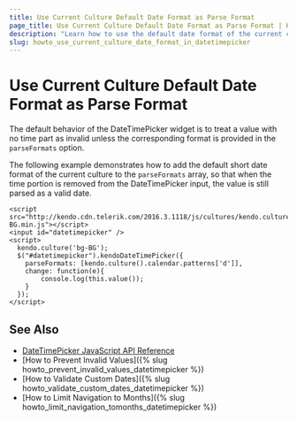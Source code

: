 ```yaml
---
title: Use Current Culture Default Date Format as Parse Format
page_title: Use Current Culture Default Date Format as Parse Format | Kendo UI DateTimePicker
description: "Learn how to use the default date format of the current culture as a parse format for the Kendo UI DateTimePicker widget."
slug: howto_use_current_culture_date_format_in_datetimepicker
---
```


# Use Current Culture Default Date Format as Parse Format

The default behavior of the DateTimePicker widget is to treat a value with no time part as invalid unless the corresponding format is provided in the `parseFormats` option.

The following example demonstrates how to add the default short date format of the current culture to the `parseFormats` array, so that when the time portion is removed from the DateTimePicker input, the value is still parsed as a valid date.



```dojo
<script src="http://kendo.cdn.telerik.com/2016.3.1118/js/cultures/kendo.culture.bg-BG.min.js"></script>
<input id="datetimepicker" />
<script>
  kendo.culture('bg-BG');
  $("#datetimepicker").kendoDateTimePicker({
    parseFormats: [kendo.culture().calendar.patterns['d']],
    change: function(e){
		console.log(this.value());
    }
  });
</script>
```

## See Also

* [DateTimePicker JavaScript API Reference](/api/javascript/ui/datetimepicker)
* [How to Prevent Invalid Values]({% slug howto_prevent_invalid_values_datetimepicker %})
* [How to Validate Custom Dates]({% slug howto_validate_custom_dates_datetimepicker %})
* [How to Limit Navigation to Months]({% slug howto_limit_navigation_tomonths_datetimepicker %})
